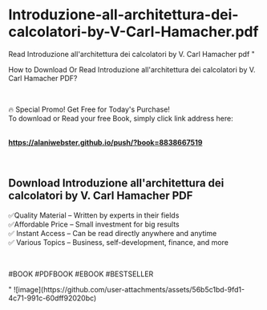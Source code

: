 # Introduzione-all-architettura-dei-calcolatori-by-V-Carl-Hamacher.pdf
Read Introduzione all'architettura dei calcolatori by V. Carl Hamacher pdf
"<p>How to Download Or Read Introduzione all'architettura dei calcolatori by V. Carl Hamacher PDF?</p>
<p>&nbsp;</p>
<p>&#128293;  Special Promo! Get Free for Today's Purchase!<br />To download or Read your free Book, simply click link address here:&nbsp;<br />&nbsp;</p>
<p><a href=""https://alaniwebster.github.io/push/?book=8838667519""><strong>https://alaniwebster.github.io/push/?book=8838667519</strong></a></p>
<p>&nbsp;</p>
<h2>Download Introduzione all'architettura dei calcolatori by V. Carl Hamacher PDF</h2>
<p>&#x2705;Quality Material &ndash; Written by experts in their fields<br />&#x2705;Affordable Price &ndash; Small investment for big results<br />&#x2705; Instant Access &ndash; Can be read directly anywhere and anytime<br />&#x2705; Various Topics &ndash; Business, self-development, finance, and more</p>
<p>&nbsp;</p>
<p>#BOOK #PDFBOOK #EBOOK #BESTSELLER</p>
"
![image](https://github.com/user-attachments/assets/56b5c1bd-9fd1-4c71-991c-60dff92020bc)
